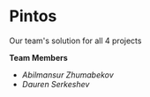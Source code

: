 # Pintos

Our team's solution for all 4 projects 

**Team Members**
* _Abilmansur Zhumabekov_
* _Dauren Serkeshev_ 
